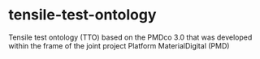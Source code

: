 # tensile-test-ontology
Tensile test ontology (TTO) based on the PMDco 3.0 that was developed within the frame of the joint project Platform MaterialDigital (PMD)
